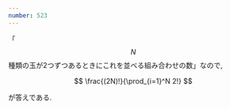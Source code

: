 ```yaml
---
number: 523
---
```

「$$ N $$ 種類の玉が2つずつあるときにこれを並べる組み合わせの数」なので,

$$
\frac{(2N)!}{\prod_{i=1}^N 2!}
$$

が答えである.
